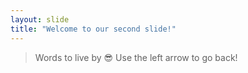 ```yaml
---
layout: slide
title: "Welcome to our second slide!"
---
```

> Words to live by 😎
Use the left arrow to go back!
